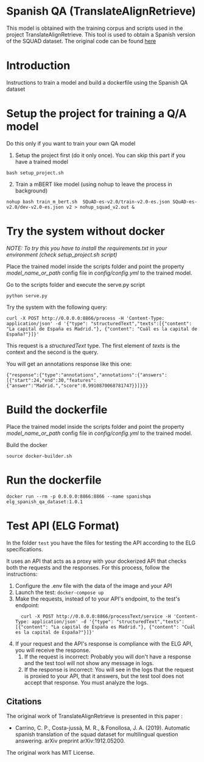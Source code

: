 # Spanish QA (TranslateAlignRetrieve)

This model is obtained with the training corpus and scripts used in the project TranslateAlignRetrieve. This tool is used to obtain a Spanish version of the SQUAD dataset. The original code can be found [here](https://github.com/ccasimiro88/TranslateAlignRetrieve)

# Introduction

Instructions to train a model and build a dockerfile using the Spanish QA dataset


# Setup the project for training a Q/A model

Do this only if you want to train your own QA model

1) Setup the project first (do it only once). You can skip this part if you have a trained model

```
bash setup_project.sh
```

2) Train a mBERT like model (using nohup to leave the process in background)

```
nohup bash train_m_bert.sh  SQuAD-es-v2.0/train-v2.0-es.json SQuAD-es-v2.0/dev-v2.0-es.json v2 > nohup_squad_v2.out &

```

# Try the system without docker 

_NOTE: To try this you have to install the requirements.txt in your environment (*check setup_project.sh* script)_

Place the trained model inside the scripts folder and point the property *model_name_or_path* config file in *config/config.yml* to the trained model. 

Go to the scripts folder and execute the serve.py script

```
python serve.py
```

Try the system with the following query:

```
curl -X POST http://0.0.0.0:8866/process -H 'Content-Type: application/json' -d '{"type": "structuredText","texts":[{"content": "La capital de España es Madrid."}, {"content": "Cuál es la capital de España?"}]}'

```

This request is a *structuredText* type. The first element of *texts* is the context and the second is the query.


You will get an annotations response like this one:

```
{"response":{"type":"annotations","annotations":{"answers":[{"start":24,"end":30,"features":{"answer":"Madrid.","score":0.9910870068781747}}]}}}

```

# Build the dockerfile

Place the trained model inside the scripts folder and point the property *model_name_or_path* config file in *config/config.yml* to the trained model. 

Build the docker

```
source docker-builder.sh
```

# Run the dockerfile

```
docker run --rm -p 0.0.0.0:8866:8866 --name spanishqa elg_spanish_qa_dataset:1.0.1
```

# Test API (ELG Format)

In the folder `test` you have the files for testing the API according to the ELG specifications.

It uses an API that acts as a proxy with your dockerized API that checks both the requests and the responses.
For this process, follow the instructions:

1) Configure the .env file with the data of the image and your API
2) Launch the test: `docker-compose up`
3) Make the requests, instead of to your API's endpoint, to the test's endpoint:
   ```
     curl -X POST http://0.0.0.0:8866/processText/service -H 'Content-Type: application/json' -d '{"type": "structuredText","texts":[{"content": "La capital de España es Madrid."}, {"content": "Cuál es la capital de España?"}]}'

   ```
4) If your request and the API's response is compliance with the ELG API, you will receive the response.
   1) If the request is incorrect: Probably you will don't have a response and the test tool will not show any message in logs.
   2) If the response is incorrect: You will see in the logs that the request is proxied to your API, that it answers, but the test tool does not accept that response. You must analyze the logs.

## Citations
The original work of TranslateAlignRetrieve is presented in this paper :

- Carrino, C. P., Costa-jussà, M. R., & Fonollosa, J. A. (2019). Automatic spanish translation of the squad dataset for multilingual question answering. arXiv preprint arXiv:1912.05200.

The original work has MIT License.
